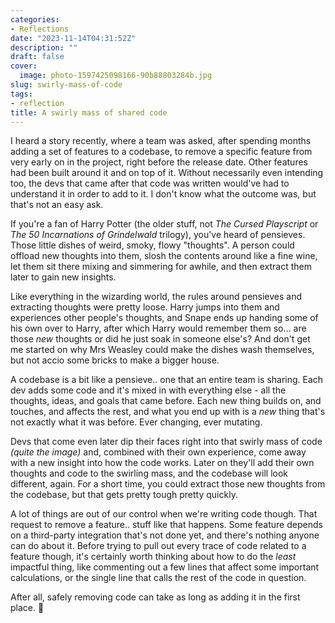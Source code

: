 ```yaml
---
categories:
- Reflections
date: "2023-11-14T04:31:52Z"
description: ""
draft: false
cover:
  image: photo-1597425098166-90b88803284b.jpg
slug: swirly-mass-of-code
tags:
- reflection
title: A swirly mass of shared code
---
```

I heard a story recently, where a team was asked, after spending months adding a set of features to a codebase, to remove a specific feature from very early on in the project, right before the release date. Other features had been built around it and on top of it. Without necessarily even intending too, the devs that came after that code was written would've had to understand it in order to add to it. I don't know what the outcome was, but that's not an easy ask.

If you're a fan of Harry Potter (the older stuff, not _The Cursed Playscript_ or _The 50 Incarnations of Grindelwald_ trilogy), you've heard of pensieves. Those little dishes of weird, smoky, flowy "thoughts". A person could offload new thoughts into them, slosh the contents around like a fine wine, let them sit there mixing and simmering for awhile, and then extract them later to gain new insights.

Like everything in the wizarding world, the rules around pensieves and extracting thoughts were pretty loose. Harry jumps into them and experiences other people's thoughts, and Snape ends up handing some of his own over to Harry, after which Harry would remember them so... are those _new_ thoughts or did he just soak in someone else's? And don't get me started on why Mrs Weasley could make the dishes wash themselves, but not accio some bricks to make a bigger house.

A codebase is a bit like a pensieve.. one that an entire team is sharing. Each dev adds some code and it's mixed in with everything else - all the thoughts, ideas, and goals that came before. Each new thing builds on, and touches, and affects the rest, and what you end up with is a _new_ thing that's not exactly what it was before. Ever changing, ever mutating.

Devs that come even later dip their faces right into that swirly mass of code _(quite the image)_ and, combined with their own experience, come away with a new insight into how the code works. Later on they'll add their own thoughts and code to the swirling mass, and the codebase will look different, again. For a short time, you could extract those new thoughts from the codebase, but that gets pretty tough pretty quickly.

A lot of things are out of our control when we're writing code though. That request to remove a feature.. stuff like that happens. Some feature depends on a third-party integration that's not done yet, and there's nothing anyone can do about it. Before trying to pull out every trace of code related to a feature though, it's certainly worth thinking about how to do the _least_ impactful thing, like commenting out a few lines that affect some important calculations, or the single line that calls the rest of the code in question.

After all, safely removing code can take as long as adding it in the first place. 😬